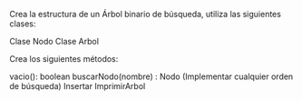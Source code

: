 Crea la estructura de un Árbol binario de búsqueda, utiliza las siguientes clases:​

Clase Nodo
Clase Arbol​

Crea los siguientes métodos​:

vacio(): boolean​
buscarNodo(nombre) : Nodo (Implementar cualquier orden de búsqueda)
Insertar
ImprimirArbol